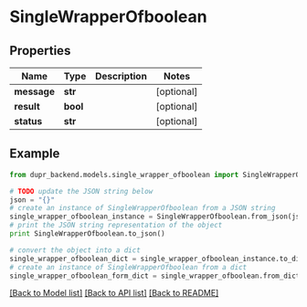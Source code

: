 # SingleWrapperOfboolean


## Properties
Name | Type | Description | Notes
------------ | ------------- | ------------- | -------------
**message** | **str** |  | [optional] 
**result** | **bool** |  | [optional] 
**status** | **str** |  | [optional] 

## Example

```python
from dupr_backend.models.single_wrapper_ofboolean import SingleWrapperOfboolean

# TODO update the JSON string below
json = "{}"
# create an instance of SingleWrapperOfboolean from a JSON string
single_wrapper_ofboolean_instance = SingleWrapperOfboolean.from_json(json)
# print the JSON string representation of the object
print SingleWrapperOfboolean.to_json()

# convert the object into a dict
single_wrapper_ofboolean_dict = single_wrapper_ofboolean_instance.to_dict()
# create an instance of SingleWrapperOfboolean from a dict
single_wrapper_ofboolean_form_dict = single_wrapper_ofboolean.from_dict(single_wrapper_ofboolean_dict)
```
[[Back to Model list]](../README.md#documentation-for-models) [[Back to API list]](../README.md#documentation-for-api-endpoints) [[Back to README]](../README.md)



